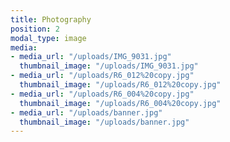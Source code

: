 ```yaml
---
title: Photography
position: 2
modal_type: image
media:
- media_url: "/uploads/IMG_9031.jpg"
  thumbnail_image: "/uploads/IMG_9031.jpg"
- media_url: "/uploads/R6_012%20copy.jpg"
  thumbnail_image: "/uploads/R6_012%20copy.jpg"
- media_url: "/uploads/R6_004%20copy.jpg"
  thumbnail_image: "/uploads/R6_004%20copy.jpg"
- media_url: "/uploads/banner.jpg"
  thumbnail_image: "/uploads/banner.jpg"
---
```

